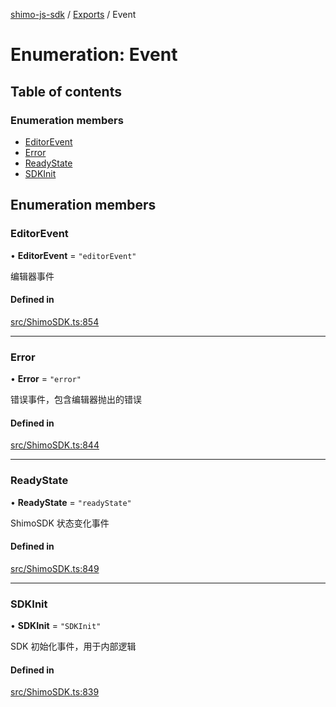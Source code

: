 [shimo-js-sdk](/README.md) / [Exports](/modules.md) / Event

# Enumeration: Event

## Table of contents

### Enumeration members

- [EditorEvent](/enums/Event.md#editorevent)
- [Error](/enums/Event.md#error)
- [ReadyState](/enums/Event.md#readystate)
- [SDKInit](/enums/Event.md#sdkinit)

## Enumeration members

### EditorEvent

• **EditorEvent** = `"editorEvent"`

编辑器事件

#### Defined in

[src/ShimoSDK.ts:854](https://github.com/byte9527/shimo-js-sdk/blob/2387f1f/src/ShimoSDK.ts#L854)

___

### Error

• **Error** = `"error"`

错误事件，包含编辑器抛出的错误

#### Defined in

[src/ShimoSDK.ts:844](https://github.com/byte9527/shimo-js-sdk/blob/2387f1f/src/ShimoSDK.ts#L844)

___

### ReadyState

• **ReadyState** = `"readyState"`

ShimoSDK 状态变化事件

#### Defined in

[src/ShimoSDK.ts:849](https://github.com/byte9527/shimo-js-sdk/blob/2387f1f/src/ShimoSDK.ts#L849)

___

### SDKInit

• **SDKInit** = `"SDKInit"`

SDK 初始化事件，用于内部逻辑

#### Defined in

[src/ShimoSDK.ts:839](https://github.com/byte9527/shimo-js-sdk/blob/2387f1f/src/ShimoSDK.ts#L839)
